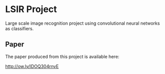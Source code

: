 # LSIR Project

Large scale image recognition project using convolutional neural networks as classifiers.

## Paper

The paper produced from this project is available here:

  http://ow.ly/lDOQ304rnvE
